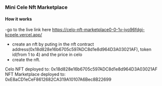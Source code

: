 ### Mini Cele Nft Marketplace

#### How it works

-go to the live link here
https://celo-nft-marketplace0-0-1v-jyo96fdgi-kcpele.vercel.app/

- create an nft by puting in the nft contract address(0x18d828e16b6705c597ADC8d1e8d964D3A03021AF), token id(from 1 to 4) and the price in celo
- create the nft.

Celo NFT deployed to: 0x18d828e16b6705c597ADC8d1e8d964D3A03021AF
NFT Marketplace deployed to: 0xE8aCD1eCeF8612682CA319A10107A6Bec8B22699
